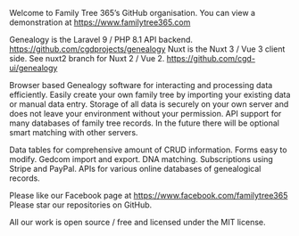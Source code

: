 Welcome to Family Tree 365’s GitHub organisation.
You can view a demonstration at https://www.familytree365.com

Genealogy is the Laravel 9 / PHP 8.1 API backend. https://github.com/cgdprojects/genealogy
Nuxt is the Nuxt 3 / Vue 3 client side. See nuxt2 branch for Nuxt 2 / Vue 2. https://github.com/cgd-ui/genealogy

Browser based Genealogy software for interacting and processing data efficiently. Easily create your own family tree by importing your existing data or manual data entry. Storage of all data is securely on your own server and does not leave your environment without your permission. API support for many databases of family tree records. In the future there will be optional smart matching with other servers.

Data tables for comprehensive amount of CRUD information. Forms easy to modify. Gedcom import and export. DNA matching. Subscriptions using Stripe and PayPal. APIs for various online databases of genealogical records.

Please like our Facebook page at https://www.facebook.com/familytree365 
Please star our repositories on GitHub.

All our work is open source / free and licensed under the MIT license.

